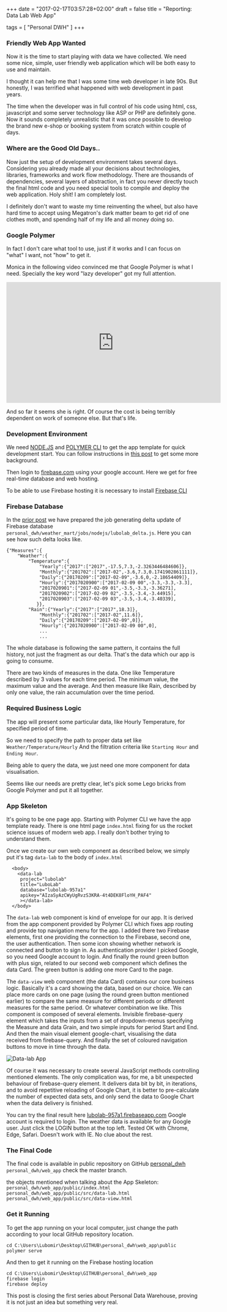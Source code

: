 +++
date = "2017-02-17T03:57:28+02:00"
draft = false
title = "Reporting: Data Lab Web App"

tags = [ "Personal DWH" ]
+++
### Friendly Web App Wanted
Now it is the time to start playing with data we have collected. We need some nice, simple, user friendly web application which will be both easy to use and maintain. 

I thought it can help me that I was some time  web developer in late 90s. But honestly, I was  terrified what happened with web development in past years.

The time when the developer was in full control of his code using html, css, javascript and some server technology like ASP or PHP are definitely gone. Now it sounds completely unrealistic that it was once possible to develop the brand new e-shop or booking system from scratch within couple of days.

### Where are the Good Old Days..
Now just the setup of development environment takes several days. Considering you already made all your decisions about technologies, libraries, frameworks and work flow methodology.  There are thousands of dependencies, several layers of abstraction, in fact you never directly touch the final html code and you need special tools to compile  and deploy the web application. Holy shit! I am completely lost.

I definitely don't want to waste my time reinventing the wheel, but also have hard time to accept using Megatron's dark matter beam to get rid of one clothes moth, and spending half of my life  and all money doing so.
### Google Polymer
In fact I don't care what tool to use, just if it works and I can focus on "what" I want, not "how" to get it.  

Monica in the following video convinced me that Google Polymer is what I need. Specially the key word "lazy developer" got my full attention.

<iframe width="560" height="315" src="https://www.youtube.com/embed/6t2JRKTCYbI" frameborder="0" allowfullscreen></iframe>

And so far it seems she is right. Of course the cost is being terribly dependent on work of someone else. But that's life.
### Development Environment
We need [NODE.JS](https://nodejs.org/en/) and [POLYMER CLI](https://www.polymer-project.org/1.0/start/toolbox/set-up#install-the-polymer-cli) to get the app template for quick development start. You can follow instructions in [this post](https://www.urbaninsight.com/2016/06/20/exploring-polymer-js-through-polymer-cli) to get some more background.

Then login to [firebase.com](https://www.firebase.com/) using your google account. Here we get for free real-time database and web hosting. 

To be able to use Firebase hosting it is necessary to install [Firebase CLI](https://firebase.google.com/docs/hosting/deploying)

### Firebase Database 
In the [prior post](http://lubolab.com/weather-data-mart/) we have prepared the job generating delta update of Firebase  database `personal_dwh/weather_mart/jobs/nodejs/lubolab_delta.js`. Here you can see how such delta looks like. 
```
{"Measures":{
	"Weather":{
		"Temperature":{
			"Yearly":{"2017":["2017",-17.5,7.3,-2.3263446484606]},
            "Monthly":{"201702":["2017-02",-3.6,7.3,0.1741902861111]},
            "Daily":{"20170209":["2017-02-09",-3.6,0,-2.18654409]},
            "Hourly":{"2017020900":["2017-02-09 00",-3.3,-3.3,-3.3],
            "2017020901":["2017-02-09 01",-3.5,-3.3,-3.36271],
            "2017020902":["2017-02-09 02",-3.5,-3.4,-3.44915],
            "2017020903":["2017-02-09 03",-3.5,-3.4,-3.40339],
           }},
        "Rain":{"Yearly":{"2017":["2017",18.3]},
            "Monthly":{"201702":["2017-02",11.6]},
            "Daily":{"20170209":["2017-02-09",0]},
            "Hourly":{"2017020900":["2017-02-09 00",0],
            ...
            ...
```
The whole database is following the same pattern, it contains the full history, not just the fragment as our delta. That's the data which our app is going to consume. 

<div class="c_alert c_alert-success"><i class="fa fa-info-circle"></i> There are two kinds of measures in the data. One like Temperature described by 3 values for each time period. The minimum value, the maximum value and the average.  And then measure like Rain, described by only one value, the rain accumulation over the time period.</div>

### Required Business Logic
The app will present some particular data, like Hourly Temperature, for specified period of time.

So we need to specify the path to proper data set like `Weather/Temperature/Hourly` And the filtration criteria like `Starting Hour` and `Ending Hour`. 

Being able to query the data, we just need one more component for data visualisation. 

Seems like our needs are pretty clear, let's pick some Lego bricks from Google Polymer and put it all together.
### App Skeleton
It's going to be one page app. Starting with Polymer CLI we have the app template ready. There is one html page `index.html` fixing for us the rocket science issues of modern web app. I really don't bother trying to understand them.

Once we create our own web component as described below, we simply put it's tag `data-lab` to the body of `index.html`
```
  <body>
    <data-lab 
     project="lubolab"
     title="LuboLab"
     database="lubolab-957a1"
     apikey="AIzaSyAzCWyUgRvzS3KRA-4t4DEK8FloYH_PAF4"
     ></data-lab>
  </body>
```

The `data-lab` web component is kind of envelope for our app. It is derived from the app component provided by Polymer CLI which fixes app routing and provide top navigation menu for the app. I added there two Firebase elements, first one providing the connection to the Firebase, second one, the user authentication. Then some icon showing whether network is connected and button to sign in. As authentication provider I picked Google, so you need Google account to login. And finally the round green button with plus sign, related to our second web component which defines the data Card. The green button is adding one more Card to the page.

The `data-view` web component (the data Card) contains our core business logic. Basically it's a card showing the data, based on our choice. We can place more cards on one page (using the round green button mentioned earlier) to compare the same measure for different periods or different measures for the same period. Or whatever combination we like.  This component is composed of several elements. Invisible firebase-query element which  takes the inputs from a set of dropdown-menus specifying the Measure and data Grain, and two simple inputs for period Start and End. And then the main visual element google-chart, visualising the data received from firebase-query. And finally the set of coloured navigation buttons to move in time through the data.

![Data-lab App](/images/2017/02/data-lab.png)

Of course it was necessary to create several JavaScript methods controlling mentioned elements. The only complication was, for me, a bit unexpected behaviour of firebase-query element. It delivers data bit by bit, in iterations, and to avoid repetitive reloading of Google Chart, it is better to pre-calculate the number of expected data sets, and only send the data to Google Chart when the data delivery is finished.

You can try the final result here [lubolab-957a1.firebaseapp.com](https://lubolab-957a1.firebaseapp.com/)
Google account is required to login. The weather data is available for any Google user. Just click the LOGIN button at the top left. Tested OK with Chrome, Edge, Safari. Doesn't work with IE. No clue about the rest.

### The Final Code
The final code is available in public repository on GitHub [personal_dwh](https://github.com/lubomirkamensky/personal_dwh)
`personal_dwh/web_app` check the master branch.

the objects mentioned when talking about the App Skeleton:
`personal_dwh/web_app/public/index.html`<br>
`personal_dwh/web_app/public/src/data-lab.html`<br>
`personal_dwh/web_app/public/src/data-view.html`


### Get it Running
To get the app running on your local computer, just change the path according to your local GitHub repository location.
```
cd C:\Users\Lubomir\Desktop\GITHUB\personal_dwh\web_app\public
polymer serve
```
And then to get it running on the Firebase hosting location
```
cd C:\Users\Lubomir\Desktop\GITHUB\personal_dwh\web_app
firebase login
firebase deploy
```
<div class="c_alert c_alert-success"><i class="fa fa-exclamation-triangle"></i>This post is closing the first series about Personal Data Warehouse, proving it is not just an idea but something very real. </div> 




 